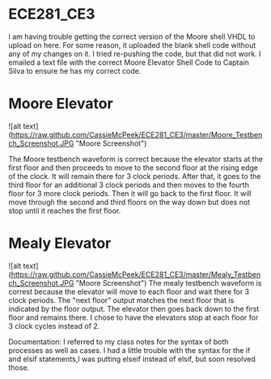 ECE281_CE3
==========

I am having trouble getting the correct version of the Moore shell VHDL to upload on here. For some reason, it uploaded the blank shell code without any of my changes on it. I tried re-pushing the code, but that did not work. I emailed a text file with the correct Moore Elevator Shell Code to Captain Silva to ensure he has my correct code.


# Moore Elevator
![alt text] (https://raw.github.com/CassieMcPeek/ECE281_CE3/master/Moore_Testbench_Screenshot.JPG "Moore Screenshot")

The Moore testbench waveform is correct because the elevator starts at the first floor and then proceeds to move to the second floor
at the rising edge of the clock. It will remain there for 3 clock periods. After that, it goes to the third floor for an additional
3 clock periods and then moves to the fourth floor for 3 more clock periods. Then it will go back to the first floor.
It will move through the second and third floors on the way down but does not stop until it reaches the first floor.

# Mealy Elevator
![alt text] (https://raw.github.com/CassieMcPeek/ECE281_CE3/master/Mealy_Testbench_Screenshot.JPG "Moore Screenshot")
The mealy testbench waveform is correst because the elevator will move to each floor and wait there for 3 clock periods. 
The "next floor" output matches the next floor that is indicated by the floor output. The elevator then goes back down to the first floor
and remains there. I chose to have the elevators stop at each floor for 3 clock cycles instead of 2. 


Documentation: I referred to my class notes for the syntax of both processes as well as cases. I had a little trouble with the syntax for the if and elsif statements,I was putting elseif instead of elsif, but soon resolved those.
 
